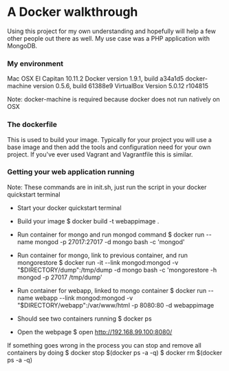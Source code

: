 # A Docker walkthrough

Using this project for my own understanding and hopefully will help a few other people out there as well.
My use case was a PHP application with MongoDB.

### My environment
Mac OSX El Capitan 10.11.2
Docker version 1.9.1, build a34a1d5
docker-machine version 0.5.6, build 61388e9
VirtualBox Version 5.0.12 r104815

Note: docker-machine is required because docker does not run natively on OSX

### The dockerfile
This is used to build your image. Typically for your project you will use a base image
and then add the tools and configuration need for your own project. If you've ever used Vagrant and
Vagrantfile this is similar.

### Getting your web application running
Note: These commands are in init.sh, just run the script in your docker quickstart terminal

- Start your docker quickstart terminal

- Build your image
$ docker build -t webappimage .

- Run container for mongo and run mongod command
$ docker run --name mongod -p 27017:27017 -d mongo bash -c 'mongod'

- Run container for mongo, link to previous container, and run mongorestore
$ docker run -it --link mongod:mongod -v "$DIRECTORY/dump":/tmp/dump -d mongo bash -c 'mongorestore -h mongod -p 27017 /tmp/dump'

- Run container for webapp, linked to mongo container
$ docker run --name webapp --link mongod:mongod -v "$DIRECTORY/webapp":/var/www/html -p 8080:80 -d webappimage

- Should see two containers running
$ docker ps

- Open the webpage
$ open http://192.168.99.100:8080/


If something goes wrong in the process you can stop and remove all containers by doing
$ docker stop $(docker ps -a -q)
$ docker rm $(docker ps -a -q)
